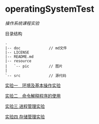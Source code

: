 ﻿# operatingSystemTest
*操作系统课程实验*

目录结构
```
.
|-- doc             // md文件
|-- LICENSE         
|-- README.md
|-- resource        
|   `-- pic         // 图片
|           
`-- src             // 源代码
```

[实验一　环境及基本操作实验](./doc/test1.md)

[实验二　命令解释程序的使用](./doc/test2.md)

[实验三  进程管理实验](./doc/test3.md)

[实验四  存储管理实验](./doc/test4.md)
